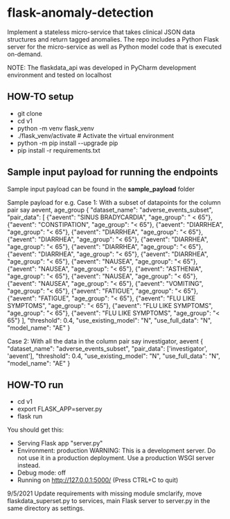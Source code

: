 # flask-anomaly-detection
Implement a stateless micro-service that takes clinical JSON data structures and return tagged anomalies.
The repo includes a Python Flask server for the micro-service as well as
Python model code that is executed on-demand.


NOTE: The flaskdata_api was developed in PyCharm development environment and tested on localhost

## HOW-TO setup
- git clone
- cd v1
- python -m venv flask_venv
- ./flask_venv/activate  # Activate the virtual environment
- python -m pip install --upgrade pip
- pip install -r requirements.txt

## Sample input payload for running the endpoints 
Sample input payload can be found in the **sample_payload** folder

   Sample payload for e.g.
   Case 1: With a subset of datapoints for the column pair say aevent, age_group 
    {
    "dataset_name": "adverse_events_subset",
    "pair_data": [
        {"aevent": "SINUS BRADYCARDIA", "age_group": " < 65"},
        {"aevent": "CONSTIPATION", "age_group": "< 65"},
        {"aevent": "DIARRHEA", "age_group": "< 65"},
        {"aevent": "DIARRHEA", "age_group": "< 65"},
        {"aevent": "DIARRHEA", "age_group": "< 65"},
        {"aevent": "DIARRHEA", "age_group": "< 65"},
        {"aevent": "DIARRHEA", "age_group": "< 65"},
        {"aevent": "DIARRHEA", "age_group": "< 65"},
        {"aevent": "DIARRHEA", "age_group": "< 65"},
        {"aevent": "NAUSEA", "age_group": "< 65"},
        {"aevent": "NAUSEA", "age_group": "< 65"},
        {"aevent": "ASTHENIA", "age_group": "< 65"},
        {"aevent": "NAUSEA", "age_group": "< 65"},
        {"aevent": "NAUSEA", "age_group": "< 65"},
        {"aevent": "VOMITING", "age_group": "< 65"},
        {"aevent": "FATIGUE", "age_group": "< 65"},
        {"aevent": "FATIGUE", "age_group": "< 65"},
        {"aevent": "FLU LIKE SYMPTOMS", "age_group": "< 65"},
        {"aevent": "FLU LIKE SYMPTOMS", "age_group": "< 65"},
        {"aevent": "FLU LIKE SYMPTOMS", "age_group": "< 65"}
    ],
    "threshold": 0.4,
    "use_existing_model": "N",
    "use_full_data": "N",
    "model_name": "AE"
}
  
Case 2: With all the data in the column pair say investigator, aevent
     {
    "dataset_name": "adverse_events_subset",
    "pair_data": ['investigator', 'aevent'],
    "threshold": 0.4,
    "use_existing_model": "N",
    "use_full_data": "N",
    "model_name": "AE"
	}

## HOW-TO run
- cd v1
- export FLASK_APP=server.py
- flask run

You should get this:
 * Serving Flask app "server.py"
 * Environment: production
   WARNING: This is a development server. Do not use it in a production deployment.
   Use a production WSGI server instead.
 * Debug mode: off
 * Running on http://127.0.0.1:5000/ (Press CTRL+C to quit)

9/5/2021
Update requirements with missing module smclarify, move  flaskdata_superset.py to services, main Flask server to server.py in the same directory as settings.
